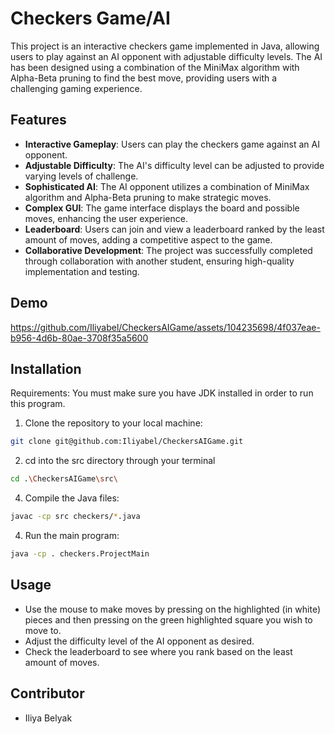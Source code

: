 # Checkers Game/AI

This project is an interactive checkers game implemented in Java, allowing users to play against an AI opponent with adjustable difficulty levels. The AI has been designed using a combination of the MiniMax algorithm with Alpha-Beta pruning to find the best move, providing users with a challenging gaming experience.


## Features

- **Interactive Gameplay**: Users can play the checkers game against an AI opponent.
- **Adjustable Difficulty**: The AI's difficulty level can be adjusted to provide varying levels of challenge.
- **Sophisticated AI**: The AI opponent utilizes a combination of MiniMax algorithm and Alpha-Beta pruning to make strategic moves.
- **Complex GUI**: The game interface displays the board and possible moves, enhancing the user experience.
- **Leaderboard**: Users can join and view a leaderboard ranked by the least amount of moves, adding a competitive aspect to the game.
- **Collaborative Development**: The project was successfully completed through collaboration with another student, ensuring high-quality implementation and testing.


## Demo


https://github.com/Iliyabel/CheckersAIGame/assets/104235698/4f037eae-b956-4d6b-80ae-3708f35a5600


## Installation

Requirements: You must make sure you have JDK installed in order to run this program.

1. Clone the repository to your local machine:

```sh
git clone git@github.com:Iliyabel/CheckersAIGame.git
```

2. cd into the src directory through your terminal

```sh
cd .\CheckersAIGame\src\
```

4. Compile the Java files:

```sh
javac -cp src checkers/*.java
```

4. Run the main program:

```sh
java -cp . checkers.ProjectMain
```


## Usage

- Use the mouse to make moves by pressing on the highlighted (in white) pieces and then pressing on the green highlighted square you wish to move to.
- Adjust the difficulty level of the AI opponent as desired.
- Check the leaderboard to see where you rank based on the least amount of moves.


## Contributor

- Iliya Belyak
